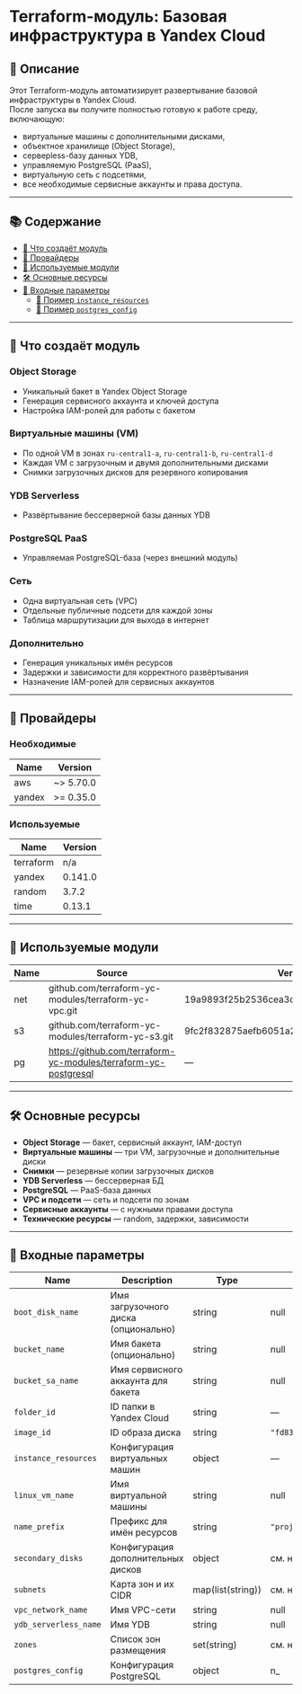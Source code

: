 # Terraform-модуль: Базовая инфраструктура в Yandex Cloud

## 📌 Описание

Этот Terraform-модуль автоматизирует развертывание базовой инфраструктуры в Yandex Cloud.  
После запуска вы получите полностью готовую к работе среду, включающую:

- виртуальные машины с дополнительными дисками,
- объектное хранилище (Object Storage),
- серверless-базу данных YDB,
- управляемую PostgreSQL (PaaS),
- виртуальную сеть с подсетями,
- все необходимые сервисные аккаунты и права доступа.

---

## 📚 Содержание

- [🚀 Что создаёт модуль](#-что-создаёт-модуль)
- [🧱 Провайдеры](#-провайдеры)
- [🧩 Используемые модули](#-используемые-модули)
- [🛠️ Основные ресурсы](#️-основные-ресурсы)
- [🔧 Входные параметры](#-входные-параметры)
  - [📘 Пример `instance_resources`](#📘-пример-instanceresources)
  - [📘 Пример `postgres_config`](#📘-пример-postgres_config)

---

## 🚀 Что создаёт модуль

### Object Storage
- Уникальный бакет в Yandex Object Storage
- Генерация сервисного аккаунта и ключей доступа
- Настройка IAM-ролей для работы с бакетом

### Виртуальные машины (VM)
- По одной VM в зонах `ru-central1-a`, `ru-central1-b`, `ru-central1-d`
- Каждая VM с загрузочным и двумя дополнительными дисками
- Снимки загрузочных дисков для резервного копирования

### YDB Serverless
- Развёртывание бессерверной базы данных YDB

### PostgreSQL PaaS
- Управляемая PostgreSQL-база (через внешний модуль)

### Сеть
- Одна виртуальная сеть (VPC)
- Отдельные публичные подсети для каждой зоны
- Таблица маршрутизации для выхода в интернет

### Дополнительно
- Генерация уникальных имён ресурсов
- Задержки и зависимости для корректного развёртывания
- Назначение IAM-ролей для сервисных аккаунтов

---

## 🧱 Провайдеры

### Необходимые

| Name   | Version   |
|--------|-----------|
| aws    | ~> 5.70.0 |
| yandex | >= 0.35.0 |

### Используемые

| Name      | Version |
|-----------|---------|
| terraform | n/a     |
| yandex    | 0.141.0 |
| random    | 3.7.2   |
| time      | 0.13.1  |

---

## 🧩 Используемые модули

| Name  | Source                                                               | Version                                    |
|-------|----------------------------------------------------------------------|--------------------------------------------|
| net   | github.com/terraform-yc-modules/terraform-yc-vpc.git                | 19a9893f25b2536cea3c9c15c180c905ea37bf9c   |
| s3    | github.com/terraform-yc-modules/terraform-yc-s3.git                 | 9fc2f832875aefb6051a2aa47b5ecc9a7ea8fde5   |
| pg    | https://github.com/terraform-yc-modules/terraform-yc-postgresql     | —                                          |

---

## 🛠️ Основные ресурсы

- **Object Storage** — бакет, сервисный аккаунт, IAM-доступ
- **Виртуальные машины** — три VM, загрузочные и дополнительные диски
- **Снимки** — резервные копии загрузочных дисков
- **YDB Serverless** — бессерверная БД
- **PostgreSQL** — PaaS-база данных
- **VPC и подсети** — сеть и подсети по зонам
- **Сервисные аккаунты** — с нужными правами доступа
- **Технические ресурсы** — random, задержки, зависимости

---

## 🔧 Входные параметры

| Name                  | Description                                       | Type               | Default                       | Required |
|-----------------------|---------------------------------------------------|--------------------|-------------------------------|:--------:|
| `boot_disk_name`      | Имя загрузочного диска (опционально)             | string             | null                          | ❌       |
| `bucket_name`         | Имя бакета (опционально)                         | string             | null                          | ❌       |
| `bucket_sa_name`      | Имя сервисного аккаунта для бакета               | string             | null                          | ❌       |
| `folder_id`           | ID папки в Yandex Cloud                          | string             | —                             | ✅       |
| `image_id`            | ID образа диска                                  | string             | `"fd833v6c5tb0udvk4jo6"`       | ❌       |
| `instance_resources`  | Конфигурация виртуальных машин                   | object             | —                             | ✅       |
| `linux_vm_name`       | Имя виртуальной машины                           | string             | null                          | ❌       |
| `name_prefix`         | Префикс для имён ресурсов                        | string             | `"project"`                   | ❌       |
| `secondary_disks`     | Конфигурация дополнительных дисков               | object             | см. ниже                      | ❌       |
| `subnets`             | Карта зон и их CIDR                              | map(list(string))  | см. ниже                      | ❌       |
| `vpc_network_name`    | Имя VPC-сети                                     | string             | null                          | ❌       |
| `ydb_serverless_name` | Имя YDB                                           | string             | null                          | ❌       |
| `zones`               | Список зон размещения                            | set(string)        | см. ниже                      | ❌       |
| `postgres_config`     | Конфигурация PostgreSQL                          | object             | n_
